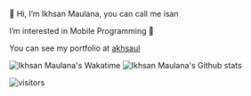 👋 Hi, I’m Ikhsan Maulana, you can call me isan

I’m interested in Mobile Programming 👀

You can see my portfolio at [akhsaul](https://akhsaul.github.io)

<img src="https://github-readme-stats-ten-ashen-31.vercel.app/api/wakatime?username=akhsaul&hide=toml,text,actionscript%203,Scalate%20Server%20Page,ezhil,idea_module,log,class,spi,actionscript" alt="Ikhsan Maulana's Wakatime"/>


<!---
- 👋 Hi, I’m @Akhsaul
- 👀 I’m interested in Mobile Programming
- 🌱 I’m currently learning Flutter
- 💞️ I’m looking to collaborate on open source project
- 📫 How to reach me @akhsaul (Telegram)-->

<img src="https://github-readme-stats-ten-ashen-31.vercel.app/api?username=akhsaul&hide_border=true&show_icons=true&rank_icon=percentile&theme=dracula&include_all_commits=true&count_private=true&role=owner,collaborator&show=reviews,discussions_answered" alt="Ikhsan Maulana's Github stats" />


![visitors](https://visitor-badge.laobi.icu/badge?page_id=akhsaul.akhsaul)

<!---
akhsaul/akhsaul is a ✨ special ✨ repository because its `README.md` (this file) appears on your GitHub profile.
You can click the Preview link to take a look at your changes.
--->
